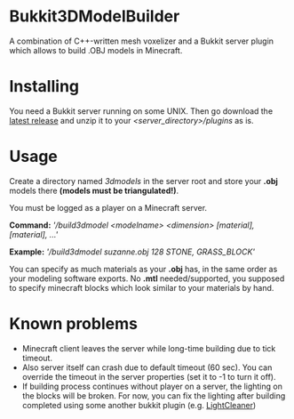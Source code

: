# Bukkit3DModelBuilder
A combination of C++-written mesh voxelizer and a Bukkit server plugin which allows to build .OBJ models in Minecraft. 
# Installing
You need a Bukkit server running on some UNIX. Then go download the [latest release](https://github.com/m8u/Bukkit3DModelBuilder/releases) and unzip it to your *\<server_directory\>/plugins* as is.
# Usage
Create a directory named *3dmodels* in the server root and store your **.obj** models there **(models must be triangulated!)**.

You must be logged as a player on a Minecraft server.

**Command:** *'/build3dmodel \<modelname\> \<dimension\> \[material\], \[material\], ...'*

**Example:** *'/build3dmodel suzanne.obj 128 STONE, GRASS_BLOCK'*

You can specify as much materials as your **.obj** has, in the same order as your modeling software exports. No **.mtl** needed/supported, you supposed to specify minecraft blocks which look similar to your materials by hand.

# Known problems
- Minecraft client leaves the server while long-time building due to tick timeout.
- Also server itself can crash due to default timeout (60 sec). You can override the timeout in the server properties (set it to -1 to turn it off).
- If building process continues without player on a server, the lighting on the blocks will be broken. For now, you can fix the lighting after building completed using some another bukkit plugin (e.g. [LightCleaner](https://github.com/bergerhealer/Light-Cleaner))
